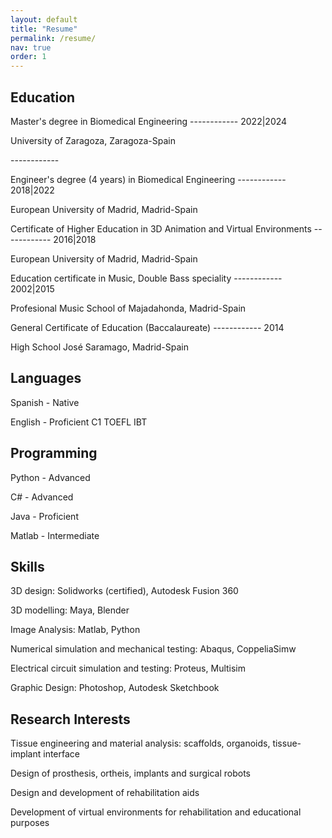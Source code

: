 ```yaml
---
layout: default
title: "Resume"
permalink: /resume/
nav: true
order: 1
---
```


<div class="home-section about-me">
  <h2>Education</h2>
  <p><c>Master's degree in Biomedical Engineering</c> ------------ 2022|2024
  </p>
  <p>University of Zaragoza, Zaragoza-Spain</p>
  <p> ------------ </p>
  <p>Engineer's degree (4 years) in Biomedical Engineering ------------ 2018|2022
  </p>
  <p>European University of Madrid, Madrid-Spain</p>
  <p> </p>
  <p>Certificate of Higher Education in 3D Animation and Virtual Environments ------------ 2016|2018
  </p>
  <p>European University of Madrid, Madrid-Spain</p>
  <p> </p>
  <p>Education certificate in Music, Double Bass speciality ------------ 2002|2015
  </p>
  <p>Profesional Music School of Majadahonda, Madrid-Spain</p>
  <p> </p>
  <p>General Certificate of Education (Baccalaureate) ------------ 2014
  </p>
  <p>High School José Saramago, Madrid-Spain</p>
  <p> </p>
</div>

<div class="home-section about-me">
  <h2>Languages</h2>
  <p>Spanish - Native</p>
  <p>English - Proficient C1 TOEFL IBT</p>
</div>
<div class="home-section about-me">
  <h2>Programming</h2>
  <p>Python - Advanced</p>
  <p>C# - Advanced</p>
  <p>Java - Proficient</p>
  <p>Matlab - Intermediate</p>
</div>
<div class="home-section about-me">
  <h2>Skills</h2>
  <p>3D design: Solidworks (certified), Autodesk Fusion 360</p>
  <p>3D modelling: Maya, Blender</p>
  <p>Image Analysis: Matlab, Python</p>
  <p>Numerical simulation and mechanical testing: Abaqus, CoppeliaSimw</p>
  <p>Electrical circuit simulation and testing: Proteus, Multisim</p>
  <p>Graphic Design: Photoshop, Autodesk Sketchbook</p>
</div>
<div class="home-section about-me">
  <h2>Research Interests</h2>
  <p>Tissue engineering and material analysis: scaffolds, organoids, tissue-implant interface</p>
  <p>Design of prosthesis, ortheis, implants and surgical robots</p>
  <p>Design and development of rehabilitation aids</p>
  <p>Development of virtual environments for rehabilitation and educational purposes</p>
</div>

